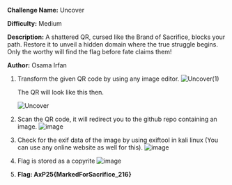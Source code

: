 **Challenge Name:** Uncover

**Difficulty:** Medium

**Description:** A shattered QR, cursed like the Brand of Sacrifice, blocks your path. Restore it to unveil a hidden domain where the true struggle begins. Only the worthy will find the flag before fate claims them!

**Author:** Osama Irfan

1. Transform the given QR code by using any image editor.
   ![Uncover(1)](https://github.com/user-attachments/assets/1ca8cde3-3ad2-49e8-a040-bba569db3bd5)

   The QR will look like this then.
   
   ![Uncover](https://github.com/user-attachments/assets/b6388f98-5797-4552-b2e8-109a6cecedf2)

3. Scan the QR code, it will redirect you to the github repo containing an image.
   ![image](https://github.com/user-attachments/assets/e7a68587-7bd0-4bc3-b35e-02487a99619f)

4. Check for the exif data of the image by using exiftool in kali linux (You can use any online website as well for this).
   ![image](https://github.com/user-attachments/assets/560963f2-7000-40e9-97bd-7134bc3627d7)

5. Flag is stored as a copyrite
   ![image](https://github.com/user-attachments/assets/12242351-04f7-4cd3-b5b2-8cb8757d2677)

6. **Flag: AxP25{MarkedForSacrifice_216}**




